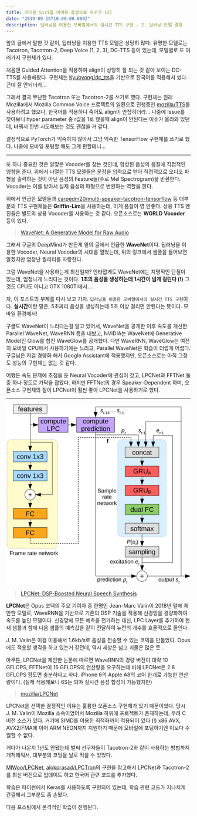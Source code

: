 ```yaml
---
title: 아이폰 Siri를 아이유 음성으로 바꾸기 (2)
date: "2019-09-15T10:00:00.000Z"
description: 딥러닝을 이용한 모바일에서의 실시간 TTS 구현 - 2. 딥러닝 모델 결정
---
```


앞의 글에서 말한 것 같이, 딥러닝을 이용한 TTS 모델은 상당히 많다. 유명한 모델로는 Tacotron, Tacotron-2, Deep Voice (1, 2, 3), DC-TTS 등이 있는데, 모델별로 또 여러가지 구현체가 있다.

처음엔 Guided Attention을 적용하여 align이 상당히 잘 되는 것 같아 보이는 DC-TTS를 사용해봤다. 구현체는 [Kyubyong/dc_tts](https://github.com/Kyubyong/dc_tts)을 기반으로 한국어를 적용해서 썼다. 근데 잘 안되더라...

그래서 결국 무난한 Tacotron 또는 Tacotron-2를 쓰기로 했다. 구현체는 원래 Mozilla에서 Mozilla Common Voice 프로젝트의 일환으로 진행중인 [mozilla/TTS](https://github.com/mozilla/TTS)를 사용하려고 했으나, 한국어를 적용하니 죽어도 align이 안잡히더라... 나중에 Issue를 찾아보니 hyper parameter 중 r값을 1로 했을때 align이 안된다는 이슈가 올라와 있던데, 바꿔서 한번 시도해보는 것도 괜찮을 거 같다.

결정적으로 PyTorch가 익숙하지 않아서 그냥 익숙한 TensorFlow 구현체를 쓰기로 했다. 나중에 모바일 포팅할 때도 그게 편할테니...

---

또 하나 중요한 것은 알맞은 Vocoder를 찾는 것인데, 합성된 음성의 음질에 직접적인 영향을 준다. 위에서 나열한 TTS 모델들은 문장을 입력으로 받아 직접적으로 오디오 파형을 출력하는 것이 아닌 음성의 Feature들(주로 Mel Spectrogram)을 반환한다. Vocoder는 이를 받아서 실제 음성의 파형으로 변환하는 역할을 한다.

위에서 언급한 모델들과 [carpedm20/multi-speaker-tacotron-tensorflow](https://carpedm20.github.io/tacotron/) 등 대부분의 TTS 구현체들은 **Griffin-Lim**을 사용하는데, 이게 품질이 영 안좋다. 상용 TTS 엔진들은 별도의 상용 Vocoder를 사용하는 것 같다. 오픈소스로는 **WORLD Vocoder** 등이 있다.

> [WaveNet: A Generative Model for Raw Audio](https://deepmind.com/blog/wavenet-generative-model-raw-audio/)

그래서 구글의 DeepMind가 만든게 앞의 글에서 언급한 **WaveNet**이다. 딥러닝을 이용한 Vocoder, Neural Vocoder의 시대를 열었는데, 위의 링크에서 샘플을 들어보면 알겠지만 엄청난 퀄리티를 자랑한다.

그럼 WaveNet을 사용하는게 최선일까? 안타깝게도 WaveNet에는 치명적인 단점이 있는데, 엄청나게 느리다는 것이다. **1초의 음성을 생성하는데 1시간이 넘게 걸린다 (!)** 그것도 CPU도 아니고 GTX 1080Ti에서....

자, 이 포스트의 부제를 다시 보고 가자. `딥러닝을 이용한 모바일에서의 실시간 TTS 구현`이다. **실시간**이란 말은, 5초짜리 음성을 생성하는데 5초 이상 걸리면 안된다는 뜻이다. 모바일 환경에서!

구글도 WaveNet이 느리다는걸 알고 있어서, WaveNet을 공개한 이후 속도를 개선한 Parallel WaveNet, WaveRNN 등을 내놨고, NVIDIA는 WaveNet에 Generative Model인 Glow를 합친 WaveGlow를 공개했다. 다만 WaveRNN, WaveGlow는 여전히 모바일 CPU에서 사용하기에는 느리고, Parallel WaveNet은 학습이 더럽게 어렵다. 구글님은 저걸 경량화 해서 Google Assistant에 적용했지만, 오픈소스로는 아직 그정도 성능의 구현체는 없는 것 같다.

어쨌든 속도 문제에 초점을 둔 Neural Vocoder에 관심이 갔고, LPCNet과 FFTNet 둘중 하나 정도로 가닥을 잡았다. 하지만 FFTNet의 경우 Speaker-Dependent 하며, 오픈소스 구현체의 질이 LPCNet이 훨씬 좋아 LPCNet을 사용하기로 했다.

---

![LPCNet](./images/lpcnet.png)

> [LPCNet: DSP-Boosted Neural Speech Synthesis](https://people.xiph.org/~jm/demo/lpcnet/)

**LPCNet**은 Opus 코덱의 주요 기여자 중 한명인 Jean-Marc Valin이 2018년 말에 제안한 모델로, WaveRNN을 기반으로 기존의 DSP 기술을 적용해 신경망을 경량화하여 속도를 높인 모델이다. 신경망에 모든 예측을 전가하는 대신, LPC Layer를 추가하여 현재 샘플과 함께 다음 샘플의 예측값을 같이 전달하여 뉴런의 개수를 효율적으로 줄인다.

J. M. Valin은 이걸 이용해서 1.6kb/s로 음성을 전송할 수 있는 코덱을 만들었다. Opus에도 적용할 생각을 하고 있는거 같던데, 역시 세상은 넓고 괴물은 많은 듯...

아무튼, LPCNet을 제안한 논문에 따르면 WaveRNN의 경량 버전이 대략 10 GFLOPS, FFTNet이 16 GFLOPS의 연산량을 요구하는데 비해 LPCNet은 2.8 GFLOPS 정도면 충분하다고 하다. iPhone 6의 Apple A8의 코어 한개로 가능한 연산량이다. (실제 적용해보니 6S는 되야 실시간 음성 합성이 가능했지만)

> [mozilla/LPCNet](https://github.com/mozilla/LPCNet)

LPCNet을 선택한 결정적인 이유는 훌륭한 오픈소스 구현체가 있기 때문이었다. 당시 J. M. Valin이 Mozilla 소속이었어서 Mozilla 하위에 프로젝트가 존재하는데, 무려 C 버전 소스가 있다. 거기에 SIMD를 이용한 최적화까지 적용되어 있다 (!) x86 AVX, AVX2/FMA에 이어 ARM NEON까지 지원하기 때문에 모바일에 포팅하기엔 이보다 수월할 수 없다.

게다가 나온지 1년도 안됐는데 벌써 선구자들이 Tacotron-2와 같이 사용하는 방법까지 개척해둬서, 대부분의 코딩을 날로 먹을 수 있었다.

[MlWoo/LPCNet](https://github.com/MlWoo/LPCNet), [alokprasad/LPCTron](https://github.com/alokprasad/LPCTron)의 구현을 참고해서 LPCNet과 Tacotron-2를 최신 버전으로 업데이트 하고 한국어 관련 코드를 추가했다.

학습은 파이썬에서 Keras를 사용하도록 구현되어 있는데, 학습 관련 코드가 지나치게 간결해서 그부분도 좀 손봤다.

다음 포스팅에서 본격적인 학습이 진행된다.
